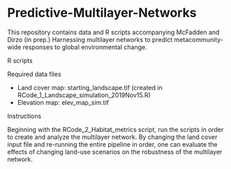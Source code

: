 # Predictive-Multilayer-Networks
This repository contains data and R scripts accompanying McFadden and Dirzo (in prep.) Harnessing multilayer networks to predict metacommunity-wide responses to global environmental change. 

R scripts


Required data files
-	Land cover map: starting_landscape.tif (created in RCode_1_Landscape_simulation_2019Nov15.R)
-	Elevation map: elev_map_sim.tif



Instructions

Beginning with the RCode_2_Habitat_metrics script, run the scripts in order to create and analyze the multilayer network. By changing the land cover input file and re-running the entire pipeline in order, one can evaluate the effects of changing land-use scenarios on the robustness of the multilayer network.
